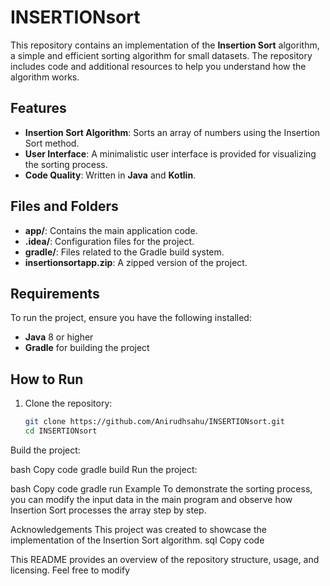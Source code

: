 # INSERTIONsort

This repository contains an implementation of the **Insertion Sort** algorithm, a simple and efficient sorting algorithm for small datasets. The repository includes code and additional resources to help you understand how the algorithm works.

## Features

- **Insertion Sort Algorithm**: Sorts an array of numbers using the Insertion Sort method.
- **User Interface**: A minimalistic user interface is provided for visualizing the sorting process.
- **Code Quality**: Written in **Java** and **Kotlin**.

## Files and Folders

- **app/**: Contains the main application code.
- **.idea/**: Configuration files for the project.
- **gradle/**: Files related to the Gradle build system.
- **insertionsortapp.zip**: A zipped version of the project.

## Requirements

To run the project, ensure you have the following installed:
- **Java** 8 or higher
- **Gradle** for building the project

## How to Run

1. Clone the repository:
   ```bash
   git clone https://github.com/Anirudhsahu/INSERTIONsort.git
   cd INSERTIONsort
Build the project:

bash
Copy code
gradle build
Run the project:

bash
Copy code
gradle run
Example
To demonstrate the sorting process, you can modify the input data in the main program and observe how Insertion Sort processes the array step by step.

Acknowledgements
This project was created to showcase the implementation of the Insertion Sort algorithm.
sql
Copy code

This README provides an overview of the repository structure, usage, and licensing. Feel free to modify 
